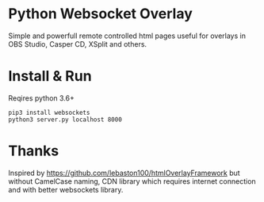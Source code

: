 # Python Websocket Overlay
Simple and powerfull remote controlled html pages useful for overlays in OBS Studio, Casper CD, XSplit and others.

# Install & Run
Reqires python 3.6+

    pip3 install websockets
    python3 server.py localhost 8000

# Thanks
Inspired by https://github.com/lebaston100/htmlOverlayFramework but without CamelCase naming, CDN library which requires internet connection and with better websockets library.
